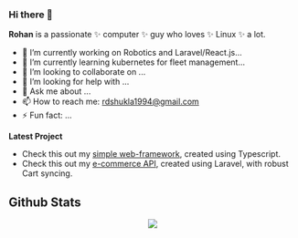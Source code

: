 ### Hi there 👋

**Rohan** is a passionate ✨ computer ✨ guy who loves ✨ Linux ✨ a lot.

- 🔭 I’m currently working on Robotics and Laravel/React.js...
- 🌱 I’m currently learning kubernetes for fleet management...
- 👯 I’m looking to collaborate on ...
- 🤔 I’m looking for help with ...
- 💬 Ask me about ...
- 📫 How to reach me: rdshukla1994@gmail.com
- ⚡ Fun fact: ...

**Latest Project**

- Check this out my <a href="https://github.com/rohanshukla9/web-framework" target="_blank">simple web-framework</a>, created using Typescript.
- Check this out my <a href="https://github.com/rohanshukla9/ecommerce-api" target="_blank">e-commerce API</a>, created using Laravel, with robust Cart syncing.

## Github Stats

<div align="center"><img src="https://github-readme-stats.vercel.app/api?username=rohanshukla9&show_icons=true&count_private=true&theme=dark" align="center" /></div>
